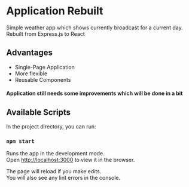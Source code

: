 # Application Rebuilt
Simple weather app which shows currently broadcast for a current day. <br>
Rebuilt from Express.js to React

## Advantages
- Single-Page Application
- More flexible
- Reusable Components

#### Application still needs some improvements which will be done in a bit



## Available Scripts

In the project directory, you can run:

### `npm start`

Runs the app in the development mode.<br />
Open [http://localhost:3000](http://localhost:3000) to view it in the browser.

The page will reload if you make edits.<br />
You will also see any lint errors in the console.



